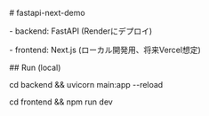 \# fastapi-next-demo



\- backend: FastAPI (Renderにデプロイ)

\- frontend: Next.js (ローカル開発用、将来Vercel想定)



\## Run (local)

cd backend \&\& uvicorn main:app --reload

cd frontend \&\& npm run dev



